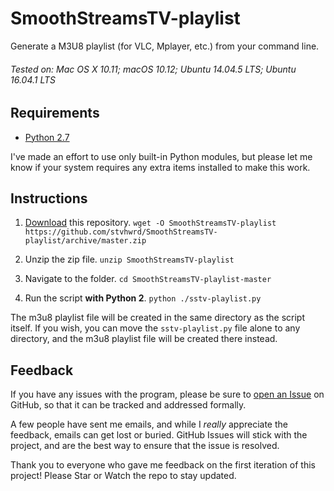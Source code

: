 # SmoothStreamsTV-playlist
Generate a M3U8 playlist (for VLC, Mplayer, etc.) from your command line.

###### Tested on: Mac OS X 10.11; macOS 10.12; Ubuntu 14.04.5 LTS; Ubuntu 16.04.1 LTS


## Requirements

* [Python 2.7](https://www.python.org/download/releases/2.7/)

I've made an effort to use only built-in Python modules, but please let me know if your system requires any extra items installed to make this work.


## Instructions

1. [Download](https://github.com/stvhwrd/SmoothStreamsTV-playlist/archive/master.zip) this repository.
`wget -O SmoothStreamsTV-playlist https://github.com/stvhwrd/SmoothStreamsTV-playlist/archive/master.zip`

2. Unzip the zip file.
`unzip SmoothStreamsTV-playlist`

3. Navigate to the folder.
`cd SmoothStreamsTV-playlist-master`

4. Run the script **with Python 2**.
`python ./sstv-playlist.py`

The m3u8 playlist file will be created in the same directory as the script itself.
If you wish, you can move the `sstv-playlist.py` file alone to any directory, and the m3u8 playlist file will be created there instead.


## Feedback

If you have any issues with the program, please be sure to [open an Issue](https://github.com/stvhwrd/SmoothStreamsTV-playlist/issues/new) on GitHub, so that it can be tracked and addressed formally.

A few people have sent me emails, and while I *really* appreciate the feedback, emails can get lost or buried.
GitHub Issues will stick with the project, and are the best way to ensure that the issue is resolved.

Thank you to everyone who gave me feedback on the first iteration of this project!  Please Star or Watch the repo to stay updated.
